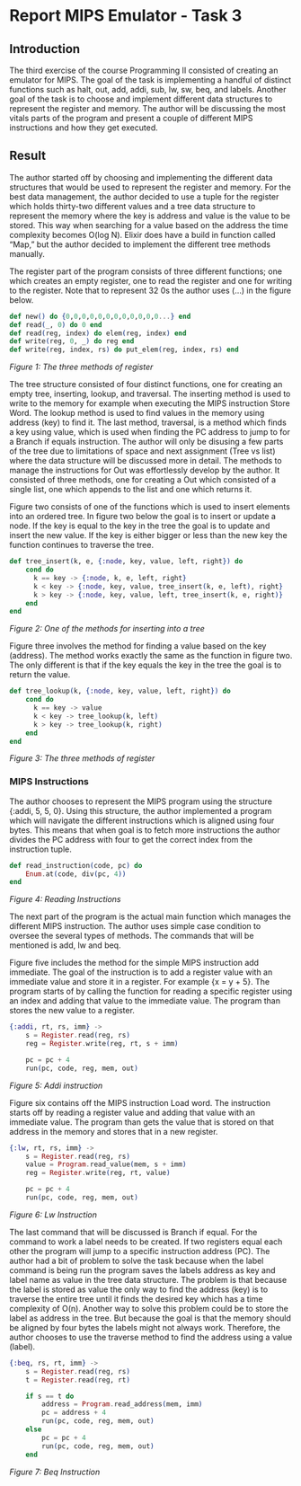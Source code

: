 # Report MIPS Emulator - Task 3
## Introduction
The third exercise of the course Programming II consisted of creating an emulator for MIPS. The goal of the task is implementing a handful of distinct functions such as halt, out, add, addi, sub, lw, sw, beq, and labels. Another goal of the task is to choose and implement different data structures to represent the register and memory. The author will be discussing the most vitals parts of the program and present a couple of different MIPS instructions and how they get executed.

## Result
The author started off by choosing and implementing the different data structures that would be used to represent the register and memory. For the best data management, the author decided to use a tuple for the register which holds thirty-two different values and a tree data structure to represent the memory where the key is address and value is the value to be stored. This way when searching for a value based on the address the time complexity becomes O(log N). Elixir does have a build in function called “Map,” but the author decided to implement the different tree methods manually.

The register part of the program consists of three different functions; one which creates an empty register, one to read the register and one for writing to the register. Note that to represent 32 0s the author uses (...) in the figure below.

```elixir
def new() do {0,0,0,0,0,0,0,0,0,0,0,0...} end
def read(_, 0) do 0 end
def read(reg, index) do elem(reg, index) end
def write(reg, 0, _) do reg end
def write(reg, index, rs) do put_elem(reg, index, rs) end
```
*Figure 1: The three methods of register*

The tree structure consisted of four distinct functions, one for creating an empty tree, inserting, lookup, and traversal. The inserting method is used to write to the memory for example when executing the MIPS instruction Store Word. The lookup method is used to find values in the memory using address (key) to find it. The last method, traversal, is a method which finds a key using value, which is used when finding the PC address to jump to for a Branch if equals instruction. The author will only be disusing a few parts of the tree due to limitations of space and next assignment (Tree vs list) where the data structure will be discussed more in detail. The methods to manage the instructions for Out was effortlessly develop by the author. It consisted of three methods, one for creating a Out which consisted of a single list, one which appends to the list and one which returns it.

Figure two consists of one of the functions which is used to insert elements into an ordered tree. In figure two below the goal is to insert or update a node. If the key is equal to the key in the tree the goal is to update and insert the new value. If the key is either bigger or less than the new key the function continues to traverse the tree.

```elixir
def tree_insert(k, e, {:node, key, value, left, right}) do
    cond do
      k == key -> {:node, k, e, left, right}
      k < key -> {:node, key, value, tree_insert(k, e, left), right}
      k > key -> {:node, key, value, left, tree_insert(k, e, right)}
    end
end
```
*Figure 2: One of the methods for inserting into a tree*


Figure three involves the method for finding a value based on the key (address). The method works exactly the same as the function in figure two. The only different is that if the key equals the key in the tree the goal is to return the value.

```elixir
def tree_lookup(k, {:node, key, value, left, right}) do
    cond do
      k == key -> value
      k < key -> tree_lookup(k, left)
      k > key -> tree_lookup(k, right)
    end
end
```
*Figure 3: The three methods of register*

### MIPS Instructions
The author chooses to represent the MIPS program using the structure \{:addi, 5, 5, 0\}. Using this structure, the author implemented a program which will navigate the different instructions which is aligned using four bytes. This means that when goal is to fetch more instructions the author divides the PC address with four to get the correct index from the instruction tuple.

```elixir
def read_instruction(code, pc) do
    Enum.at(code, div(pc, 4))
end
```
*Figure 4: Reading Instructions*

The next part of the program is the actual main function which manages the different MIPS instruction. The author uses simple case condition to oversee the several types of methods. The commands that will be mentioned is add, lw and beq.

Figure five includes the method for the simple MIPS instruction add immediate. The goal of the instruction is to add a register value with an immediate value and store it in a register. For example \{x = y + 5\}. The program starts of by calling the function for reading a specific register using an index and adding that value to the immediate value. The program than stores the new value to a register.

```elixir
{:addi, rt, rs, imm} ->
    s = Register.read(reg, rs)
    reg = Register.write(reg, rt, s + imm)

    pc = pc + 4
    run(pc, code, reg, mem, out)
```
*Figure 5: Addi instruction*

Figure six contains off the MIPS instruction Load word. The instruction starts off by reading a register value and adding that value with an immediate value. The program than gets the value that is stored on that address in the memory and stores that in a new register.

```elixir
{:lw, rt, rs, imm} ->
    s = Register.read(reg, rs)
    value = Program.read_value(mem, s + imm)
    reg = Register.write(reg, rt, value)

    pc = pc + 4
    run(pc, code, reg, mem, out)
```
*Figure 6: Lw Instruction*


The last command that will be discussed is Branch if equal. For the command to work a label needs to be created. If two registers equal each other the program will jump to a specific instruction address (PC). The author had a bit of problem to solve the task because when the label command is being run the program saves the labels address as key and label name as value in the tree data structure. The problem is that because the label is stored as value the only way to find the address (key) is to traverse the entire tree until it finds the desired key which has a time complexity of O(n). Another way to solve this problem could be to store the label as address in the tree. But because the goal is that the memory should be aligned by four bytes the labels might not always work. Therefore, the author chooses to use the traverse method to find the address using a value (label).

```elixir
{:beq, rs, rt, imm} ->
    s = Register.read(reg, rs)
    t = Register.read(reg, rt)

    if s == t do
        address = Program.read_address(mem, imm)
        pc = address + 4
        run(pc, code, reg, mem, out)
    else
        pc = pc + 4
        run(pc, code, reg, mem, out)
    end
```
*Figure 7: Beq Instruction*

